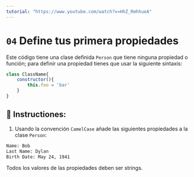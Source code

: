 ```yaml
---
tutorial: "https://www.youtube.com/watch?v=HhZ_RmhhueA"
---
```


# `04` Define tus primera propiedades

Este código tiene una clase definida `Person` que tiene ninguna propiedad  o función; para definir una propiedad tienes que usar la siguiente sintaxis:


```js
class ClassName{    
    constructor(){
        this.foo = 'bar'
    }
}
```


## 📝 Instructiones:

1. Usando la convención `CamelCase` añade las siguientes propiedades a la clase `Person`:

```txt
Name: Bob
Last Name: Dylan
Birth Date: May 24, 1941
```

Todos los valores de las propiedades deben ser strings.